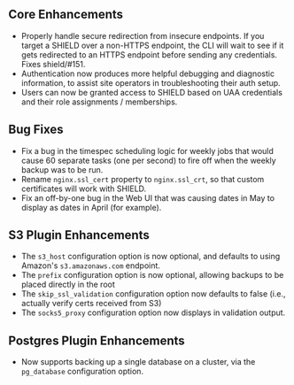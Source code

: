 ## Core Enhancements

- Properly handle secure redirection from insecure endpoints.  If
  you target a SHIELD over a non-HTTPS endpoint, the CLI will wait
  to see if it gets redirected to an HTTPS endpoint before sending
  any credentials.  Fixes shield/#151.
- Authentication now produces more helpful debugging and
  diagnostic information, to assist site operators in
  troubleshooting their auth setup.
- Users can now be granted access to SHIELD based on UAA
  credentials and their role assignments / memberships.

## Bug Fixes

- Fix a bug in the timespec scheduling logic for weekly jobs that
  would cause 60 separate tasks (one per second) to fire off when
  the weekly backup was to be run.
- Rename `nginx.ssl_cert` property to `nginx.ssl_crt`, so that
  custom certificates will work with SHIELD.
- Fix an off-by-one bug in the Web UI that was causing dates in
  May to display as dates in April (for example).

## S3 Plugin Enhancements

- The `s3_host` configuration option is now optional, and defaults
  to using Amazon's `s3.amazonaws.com` endpoint.
- The `prefix` configuration option is now optional, allowing
  backups to be placed directly in the root 
- The `skip_ssl_validation` configuration option now defaults to
  false (i.e., actually verify certs received from S3)
- The `socks5_proxy` configuration option now displays in
  validation output.

## Postgres Plugin Enhancements

- Now supports backing up a single database on a cluster, via the
  `pg_database` configuration option.
